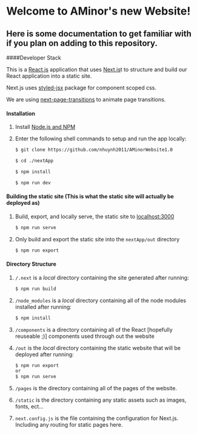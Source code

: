 Welcome to AMinor's new Website!
====

Here is some documentation to get familiar with if you plan on adding to this repository.
---

####Developer Stack

This is a [React.js](https://reactjs.org/) application that uses [Next.js](https://nextjs.org/)t to structure and build our React application into a static site.

Next.js uses [styled-jsx](https://www.npmjs.com/package/styled-jsx) package for component scoped css.

We are using [next-page-transitions](https://github.com/illinois/next-page-transitions) to animate page transitions. 

#### Installation

1. Install [Node.js and NPM](https://nodejs.org/en/download/)


2. Enter the following shell commands to setup and run the app locally:
    ~~~ bash 
    $ git clone https://github.com/nhuynh2011/AMinorWebsite1.0
    
    $ cd ./nextApp
    
    $ npm install
    
    $ npm run dev
    ~~~
    
#### Building the static site (This is what the static site will actually be deployed as)

1. Build, export, and locally serve, the static site to [localhost:3000](http://localhost:3000/)
    ~~~ bash
    $ npm run serve
    ~~~
2. Only build and export the static site into the ```nextApp/out``` directory
    ~~~ bash
    $ npm run export
    ~~~
    
#### Directory Structure

1. ```/.next``` is a *local* directory containing the site generated after running:
    ~~~ bash
    $ npm run build
    ~~~
2. ```/node_modules``` is a *local* directory containing all of the node modules installed after running:
    ~~~bash
    $ npm install 
    ~~~
3. ```/components``` is a directory containing all of the React [hopefully reuseable ;)] components used through out the website

4. ```/out``` is the *local* directory containing the static website that will be deployed after running:
    ~~~ bash 
    $ npm run export
    or 
    $ npm run serve
    ~~~
5. ```/pages``` is the directory containing all of the pages of the website. 
6. ```/static``` is the directory containing any static assets such as images, fonts, ect...
7. ```next.config.js``` is the file containing the configuration for Next.js. Including any routing for static pages here.
        



 
 
    
